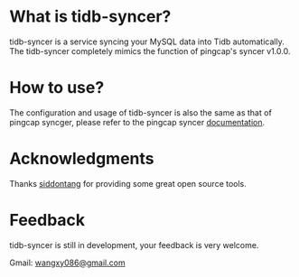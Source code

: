 What is tidb-syncer?
====================
tidb-syncer is a service syncing your MySQL data into Tidb automatically. The tidb-syncer completely mimics the function of pingcap's syncer v1.0.0.

How to use?
====================
The configuration and usage of tidb-syncer is also the same as that of pingcap syncger, please refer to the pingcap syncer [documentation](https://www.pingcap.com/docs-cn/tools/syncer/#下载-tidb-企业版工具集-linux).

Acknowledgments
====================
Thanks [siddontang](https://github.com/siddontang "title") for providing some great open source tools.

Feedback
====================
tidb-syncer is still in development, your feedback is very welcome.

Gmail: [wangxy086@gmail.com](mailto:wangxy086@gmail.com)